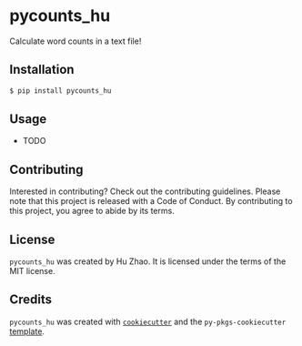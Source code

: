 # pycounts_hu

Calculate word counts in a text file!

## Installation

```bash
$ pip install pycounts_hu
```

## Usage

- TODO

## Contributing

Interested in contributing? Check out the contributing guidelines. Please note that this project is released with a Code of Conduct. By contributing to this project, you agree to abide by its terms.

## License

`pycounts_hu` was created by Hu Zhao. It is licensed under the terms of the MIT license.

## Credits

`pycounts_hu` was created with [`cookiecutter`](https://cookiecutter.readthedocs.io/en/latest/) and the `py-pkgs-cookiecutter` [template](https://github.com/py-pkgs/py-pkgs-cookiecutter).
